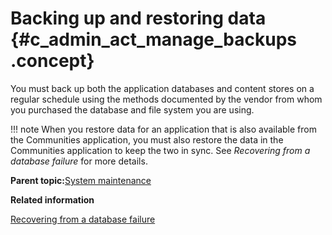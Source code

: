 # Backing up and restoring data {#c_admin_act_manage_backups .concept}

You must back up both the application databases and content stores on a regular schedule using the methods documented by the vendor from whom you purchased the database and file system you are using.

!!! note
    When you restore data for an application that is also available from the Communities application, you must also restore the data in the Communities application to keep the two in sync. See *Recovering from a database failure* for more details.

**Parent topic:**[System maintenance](../admin/c_admin_common_maintaining.md)

**Related information**  


[Recovering from a database failure](../admin/c_admin_communities_backup_and_restore.md)

